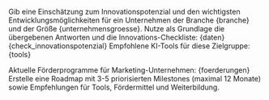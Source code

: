 Gib eine Einschätzung zum Innovationspotenzial und den wichtigsten Entwicklungsmöglichkeiten für ein Unternehmen der Branche {branche} und der Größe {unternehmensgroesse}.
Nutze als Grundlage die übergebenen Antworten und die Innovations-Checkliste:
{daten}
{check_innovationspotenzial}
Empfohlene KI-Tools für diese Zielgruppe:
{tools}

Aktuelle Förderprogramme für Marketing-Unternehmen:
{foerderungen}
Erstelle eine Roadmap mit 3-5 priorisierten Milestones (maximal 12 Monate) sowie Empfehlungen für Tools, Fördermittel und Weiterbildung.
